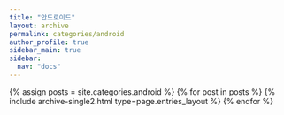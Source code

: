 ```yaml
---
title: "안드로이드"
layout: archive
permalink: categories/android
author_profile: true
sidebar_main: true
sidebar:
  nav: "docs"
---
```


{% assign posts = site.categories.android %}
{% for post in posts %} {% include archive-single2.html type=page.entries_layout %} {% endfor %}